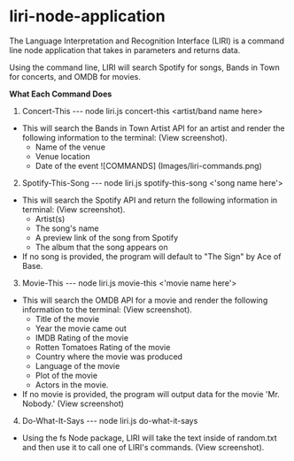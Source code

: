 # liri-node-application

The Language Interpretation and Recognition Interface (LIRI) is a command line node application that takes in parameters and returns data. 

Using the command line, LIRI will search Spotify for songs, Bands in Town for concerts, and OMDB for movies.

**What Each Command Does**
1. Concert-This --- node liri.js concert-this <artist/band name here>
  * This will search the Bands in Town Artist API for an artist and render the following information to the terminal: (View screenshot). 
    * Name of the venue
    * Venue location
    * Date of the event
  ![COMMANDS] (Images/liri-commands.png)

2. Spotify-This-Song --- node liri.js spotify-this-song <'song name here'>
  * This will search the Spotify API and return the following information in terminal: (View screenshot).
    * Artist(s)
    * The song's name
    * A preview link of the song from Spotify
    * The album that the song appears  on
  * If no song is provided, the program will default to "The Sign" by Ace of Base.

3. Movie-This --- node liri.js movie-this <'movie name here'>
  * This will search the OMDB API for a movie and render the following information to the terminal: (View screenshot).
    * Title of the movie
    * Year the movie came out
    * IMDB Rating of the movie
    * Rotten Tomatoes Rating of the movie
    * Country where the movie was produced
    * Language of the movie
    * Plot of the movie
    * Actors in the movie.
  * If no movie is provided, the program will output data for the movie 'Mr. Nobody.' (View screenshot)

4. Do-What-It-Says --- node liri.js do-what-it-says
  * Using the fs Node package, LIRI will take the text inside of random.txt and then use it to call one of LIRI's commands. (View screenshot).
